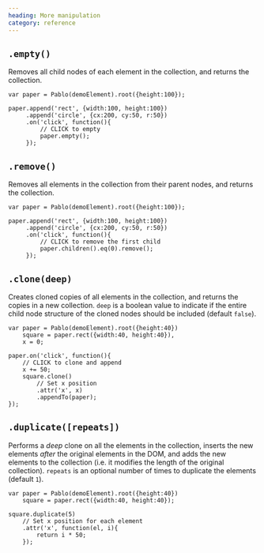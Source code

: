 ```yaml
--- 
heading: More manipulation
category: reference
---
```


`.empty()`
----------

Removes all child nodes of each element in the collection, and returns the collection.

    var paper = Pablo(demoElement).root({height:100});

    paper.append('rect', {width:100, height:100})
         .append('circle', {cx:200, cy:50, r:50})
         .on('click', function(){
             // CLICK to empty
             paper.empty();
         });


`.remove()`
-----------

Removes all elements in the collection from their parent nodes, and returns the collection.

    var paper = Pablo(demoElement).root({height:100});

    paper.append('rect', {width:100, height:100})
         .append('circle', {cx:200, cy:50, r:50})
         .on('click', function(){
             // CLICK to remove the first child
             paper.children().eq(0).remove();
         });


`.clone(deep)`
--------------

Creates cloned copies of all elements in the collection, and returns the copies in a new collection.
`deep` is a boolean value to indicate if the entire child node structure of the cloned nodes should be included (default `false`).

    var paper = Pablo(demoElement).root({height:40})
        square = paper.rect({width:40, height:40}),
        x = 0;

    paper.on('click', function(){
        // CLICK to clone and append
        x += 50;
        square.clone()
            // Set x position
            .attr('x', x)
            .appendTo(paper);
    });


`.duplicate([repeats])`
---------------------

Performs a _deep_ clone on all the elements in the collection, inserts the new elements _after_ the original elements in the DOM, and adds the new elements to the collection (i.e. it modifies the length of the original collection). `repeats` is an optional number of times to duplicate the elements (default `1`).

    var paper = Pablo(demoElement).root({height:40})
        square = paper.rect({width:40, height:40});

    square.duplicate(5)
        // Set x position for each element
        .attr('x', function(el, i){
            return i * 50;
        });
